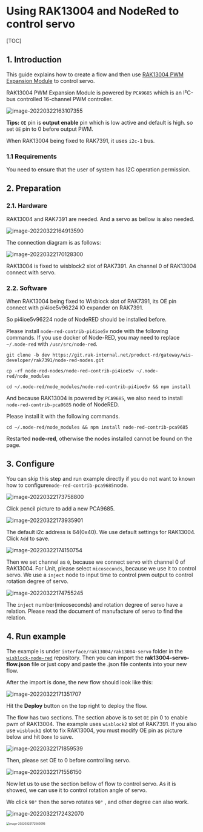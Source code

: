 #  Using RAK13004 and NodeRed to control servo

[TOC]

## 1. Introduction

This guide explains how to create a flow and then use [RAK13004 PWM Expansion Module](https://store.rakwireless.com/products/pwm-expansion-module-rak13004?_pos=1&_sid=620300979&_ss=r) to control servo.

RAK13004 PWM Expansion Module is powered by `PCA9685` which is an I²C-bus controlled 16-channel PWM controller.

![image-20220322163107355](assets/image-20220322163107355.png)

**Tips:** `OE`  pin is **output enable** pin which is low active and default is high. so set `OE` pin to 0 before output PWM.

When RAK13004 being fixed to RAK7391, it uses `i2c-1` bus.  

### 1.1 Requirements

You need to ensure that the user of system has I2C operation permission.



## 2. Preparation

### 2.1. Hardware

RAK13004 and RAK7391 are needed. And a servo as bellow is also needed.

![image-20220322164913590](assets/image-20220322164913590.png)



The connection diagram is as follows:

![image-20220322170128300](assets/image-20220322170128300.png)

RAK13004 is fixed to  wisblock2 slot of RAK7391. An channel 0 of RAK13004 connect with servo.

### 2.2. Software

When RAK13004 being fixed to Wisblock slot of RAK7391, its OE pin connect with pi4ioe5v96224 IO expander on RAK7391.

So pi4ioe5v96224 node of NodeRED should be installed before.

Please install `node-red-contrib-pi4ioe5v` node with the following commands. If you use docker of Node-RED, you may need to replace `~/.node-red` with `/usr/src/node-red`.

```
git clone -b dev https://git.rak-internal.net/product-rd/gateway/wis-developer/rak7391/node-red-nodes.git
```

```
cp -rf node-red-nodes/node-red-contrib-pi4ioe5v ~/.node-red/node_modules
```

```
cd ~/.node-red/node_modules/node-red-contrib-pi4ioe5v && npm install
```

And because RAK13004 is powered by `PCA9685`, we also need to install `node-red-contrib-pca9685` node of NodeRED.

Please install it with the following commands. 

```
cd ~/.node-red/node_modules && npm install node-red-contrib-pca9685
```

Restarted **node-red**, otherwise the nodes installed cannot be found on the page.

## 3. Configure

You can skip this step and run example directly if you do not want to known how to configure`node-red-contrib-pca9685`node.

![image-20220322173758800](assets/image-20220322173758800.png)

Click pencil picture to add a new PCA9685.

![image-20220322173935901](assets/image-20220322173935901.png)

The default i2c address is 64(0x40). We use default settings for RAK13004. Click `Add` to save.

![image-20220322174150754](assets/image-20220322174150754.png)

Then we set channel as `0`, because we connect servo with channel 0 of RAK13004. For Unit, please select `micoseconds`, because we use it to control servo. We use a `inject` node to input time to control pwm output to control rotation degree of servo.

![image-20220322174755245](assets/image-20220322174755245.png)

The `inject` number(micoseconds) and rotation degree of servo have a relation. Please read the document of manufacture of servo to find the relation.



## 4. Run example

The example is under `interface/rak13004/rak13004-servo` folder in the [`wisblock-node-red`](https://git.rak-internal.net/product-rd/gateway/wis-developer/rak7391/wisblock-node-red/-/tree/dev/) repository. Then you can import the **rak13004-servo-flow.json** file or just copy and paste the .json file contents into your new flow.

After the import is done, the new flow should look like this:

![image-20220322171351707](assets/image-20220322171351707.png)

Hit the **Deploy** button on the top right to deploy the flow.

The flow has two sections. The section above is to set `OE` pin 0 to enable pwm of RAK13004.  The example uses `wisblock2` slot of RAK7391. If you also use `wisblock1` slot to fix RAK13004, you must modify OE pin as picture below and hit `Done` to save.

![image-20220322171859539](assets/image-20220322171859539.png)

Then, please set OE to 0 before controlling servo.

![image-20220322171556150](assets/image-20220322171556150.png)

Now let us to use the section bellow of flow to control servo. As it is showed, we can use it to control rotation angle of servo.

We click `90°` then the servo rotates `90°` , and other degree can also work.

![image-20220322172432070](assets/image-20220322172432070.png)

<img src="assets/image-20220322172540095.png" alt="image-20220322172540095" style="zoom:50%;" />

